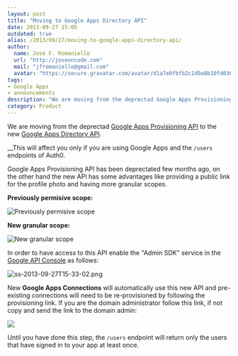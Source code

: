 ```yaml
---
layout: post
title: "Moving to Google Apps Directory API"
date: 2013-09-27 15:05
outdated: true
alias: /2013/09/27/moving-to-google-apps-directory-api/
author:
  name: José F. Romaniello
  url: "http://joseoncode.com"
  mail: "jfromaniello@gmail.com"
  avatar: "https://secure.gravatar.com/avatar/d1a7e0fbfb2c1d9a8b10fd03648da78f.png"
tags:
- Google Apps
- announcements
description: "We are moving from the deprectad Google Apps Provisioning API to the new Google Apps Directory API. This will affect you only if you are using Google Apps"
category: Product
---
```



We are moving from the deprectad [Google Apps Provisioning API](https://developers.google.com/google-apps/provisioning/) to the new [Google Apps Directory API](https://developers.google.com/admin-sdk/directory/).

__This will affect you only if you are using Google Apps and the `/users` endpoints of Auth0.

<!-- more -->

Google Apps Provisioning API has been deprectated few months ago, on the other hand the new API has some advantages like providing a public link for the profile photo and having more granular scopes.

__Previously permisive scope:__

![Previously permisive scope](http://blog.auth0.com.s3.amazonaws.com/ss-2013-09-27T15-17-16_safe_save_152024.png)

__New granular scope:__

![New granular scope](http://blog.auth0.com.s3.amazonaws.com/ss-2013-09-27T15-25-52_safe_save_152637.png)

In order to have access to this API enable the "Admin SDK" service in the [Google API Console](https://code.google.com/apis/console) as follows:

![ss-2013-09-27T15-33-02.png](http://blog.auth0.com.s3.amazonaws.com/ss-2013-09-27T15-33-02.png)

New __Google Apps Connections__ will automatically use this new API and pre-existing connections will need to be re-provisioned by following the provisioning link. If you are the domain administrator follow this link, if not copy and send the link to the domain admin:

![](https://dl.dropbox.com/s/6hojv2cdhl1sw6i/ss-2013-09-27T15-28-44.png)

Until you have done this step, the `/users` endpoint will return only the users that have signed in to your app at least once.
